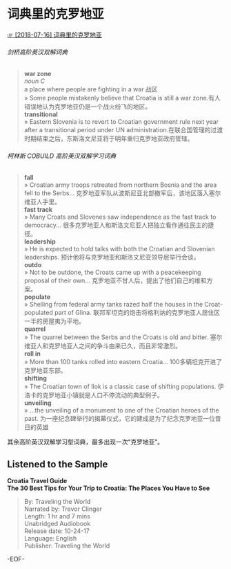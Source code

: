 # 词典里的克罗地亚  
  
[☞ [2018-07-16] 词典里的克罗地亚 ](https://mp.weixin.qq.com/s/rGKLH3D9Ct8sgcqJHPEEZg)      
  
###### 剑桥高阶英汉双解词典  
>**war zone**  
*noun C*  
a place where people are fighting in a war 战区  
» Some people mistakenly believe that Croatia is still a war zone.有人错误地认为克罗地亚仍是一个战火纷飞的地区。  
**transitional**  
» Eastern Slovenia is to revert to Croatian government rule next year after a transitional period under UN administration.在联合国管理的过渡时期结束之后，东斯洛文尼亚将于明年重归克罗地亚政府管辖。  
  
###### 柯林斯 COBUILD 高阶英汉双解学习词典  
>**fall**  
» Croatian army troops retreated from northern Bosnia and the area fell to the Serbs... 克罗地亚军队从波斯尼亚北部撤军后，该地区落入塞尔维亚人手里。  
**fast track**  
» Many Croats and Slovenes saw independence as the fast track to democracy... 很多克罗地亚人和斯洛文尼亚人把独立看作通往民主的捷径。  
**leadership**  
» He is expected to hold talks with both the Croatian and Slovenian leaderships. 预计他将与克罗地亚和斯洛文尼亚领导层举行会谈。  
**outdo**  
» Not to be outdone, the Croats came up with a peacekeeping proposal of their own... 克罗地亚不甘人后，提出了他们自己的维和方案。  
**populate**  
» Shelling from federal army tanks razed half the houses in the Croat-populated part of Glina. 联邦军坦克的炮击将格利纳的克罗地亚人居住区一半的房屋夷为平地。  
**quarrel**  
» The quarrel between the Serbs and the Croats is old and bitter. 塞尔维亚人和克罗地亚人之间的争斗由来已久，而且非常激烈。  
**roll in**  
» More than 100 tanks rolled into eastern Croatia... 100多辆坦克开进了克罗地亚东部。  
**shifting**  
» The Croatian town of Ilok is a classic case of shifting populations. 伊洛卡的克罗地亚小镇就是人口不停流动的典型例子。  
**unveiling**  
» ...the unveiling of a monument to one of the Croatian heroes of the past. 为一座纪念碑举行的揭幕仪式，它的建成是为了纪念克罗地亚一位昔日的英雄  
  
其余高阶英汉双解学习型词典，最多出现一次“克罗地亚”。  
  
  
## Listened to the Sample  
**Croatia Travel Guide  
The 30 Best Tips for Your Trip to Croatia: The Places You Have to See**  
>By: Traveling the World  
Narrated by: Trevor Clinger  
Length: 1 hr and 7 mins  
Unabridged Audiobook  
Release date: 10-24-17  
Language: English  
Publisher: Traveling the World  
  
-EOF-  
